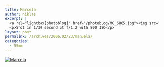 ```yaml
---
title: Marcela
author: niklas
excerpt: |
  <a rel="lightbox[photoblog]" href="/photoblog/MG_6865.jpg"><img src="/photoblog/MG_6865.thumb.jpg" alt="Marcela" title="Marcela"/></a>
  <p>Shot in 1/30 second at f/1.2 with 800 ISO</p>
layout: post
permalink: /archives/2006/02/23/manuela/
categories:
  - 55mm
---
```

<a rel="lightbox[photoblog]" href="/photoblog/MG_6865.jpg"><img src="/photoblog/MG_6865.sized.jpg" alt="Marcela" title="Marcela" /></a>